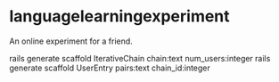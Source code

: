 languagelearningexperiment
==========================

An online experiment for a friend.

rails generate scaffold IterativeChain chain:text num_users:integer 
rails generate scaffold UserEntry pairs:text chain_id:integer